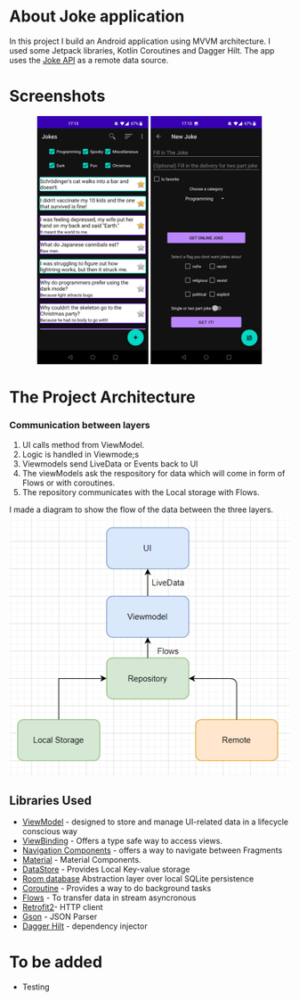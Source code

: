 # About Joke application
In this project I build an Android application using MVVM architecture. I used some Jetpack libraries, Kotlin Coroutines and Dagger Hilt. The app uses the [Joke API](https://jokeapi.dev/) as a remote data source.

# Screenshots
<p align="center">
  <img src="figures/ScreenShot1.jpeg" width="200">
  <img src="figures/Screenshot2.jpeg" width="200">
</p>

# The Project Architecture
### Communication between layers
1. UI calls method from ViewModel.
2. Logic is handled in Viewmode;s
3. Viewmodels send LiveData or Events back to UI
4. The viewModels ask the respository for data which will come in form of Flows or with coroutines. 
5. The repository communicates with the Local storage with Flows. 

I made a diagram to show the flow of the data between the three layers.
![System Architecture](figures/diagram.PNG )


Libraries Used
---------------
* [ViewModel](https://developer.android.com/topic/libraries/architecture/viewmodel) - designed to store and manage UI-related data in a lifecycle conscious way
* [ViewBinding](https://developer.android.com/topic/libraries/view-binding) - Offers a type safe way to access views. 
* [Navigation Components](https://developer.android.com/guide/navigation/navigation-getting-started) - offers a way to navigate between Fragments
* [Material](https://material.io/develop/android/docs/getting-started/) - Material Components.
* [DataStore](https://developer.android.com/topic/libraries/architecture/datastore) - Provides Local Key-value storage
* [Room database](https://developer.android.com/training/data-storage/room) Abstraction layer over local SQLite persistence
* [Coroutine](https://github.com/Kotlin/kotlinx.coroutines) - Provides a way to do background tasks
* [Flows](https://kotlin.github.io/kotlinx.coroutines/kotlinx-coroutines-core/kotlinx.coroutines.flow/-flow/) - To transfer data in stream asyncronous
* [Retrofit2](https://square.github.io/retrofit/)- HTTP client
* [Gson](https://github.com/google/gson) - JSON Parser
* [Dagger Hilt](https://dagger.dev/hilt/) - dependency injector


# To be added
* Testing

<br />
